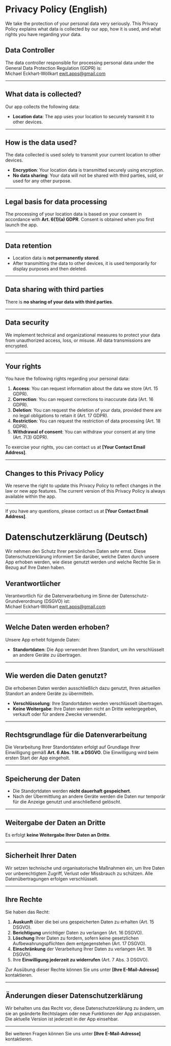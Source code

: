 # Privacy Policy (English)

We take the protection of your personal data very seriously. This Privacy Policy explains what data is collected by our app, how it is used, and what rights you have regarding your data.

## Data Controller
The data controller responsible for processing personal data under the General Data Protection Regulation (GDPR) is:  
Michael Eckhart-Wöllkart
ewit.apps@gmail.com

---

## What data is collected?
Our app collects the following data:  
- **Location data**: The app uses your location to securely transmit it to other devices.  

---

## How is the data used?
The data collected is used solely to transmit your current location to other devices.

- **Encryption**: Your location data is transmitted securely using encryption.  
- **No data sharing**: Your data will not be shared with third parties, sold, or used for any other purpose.  

---

## Legal basis for data processing
The processing of your location data is based on your consent in accordance with **Art. 6(1)(a) GDPR**. Consent is obtained when you first launch the app.  

---

## Data retention
- Location data is **not permanently stored**.  
- After transmitting the data to other devices, it is used temporarily for display purposes and then deleted.  

---

## Data sharing with third parties
There is **no sharing of your data with third parties**.  

---

## Data security
We implement technical and organizational measures to protect your data from unauthorized access, loss, or misuse. All data transmissions are encrypted.  

---

## Your rights
You have the following rights regarding your personal data:  
1. **Access**: You can request information about the data we store (Art. 15 GDPR).  
2. **Correction**: You can request corrections to inaccurate data (Art. 16 GDPR).  
3. **Deletion**: You can request the deletion of your data, provided there are no legal obligations to retain it (Art. 17 GDPR).  
4. **Restriction**: You can request the restriction of data processing (Art. 18 GDPR).  
5. **Withdrawal of consent**: You can withdraw your consent at any time (Art. 7(3) GDPR).  

To exercise your rights, you can contact us at **[Your Contact Email Address]**.  

---

## Changes to this Privacy Policy
We reserve the right to update this Privacy Policy to reflect changes in the law or new app features. The current version of this Privacy Policy is always available within the app.  

---

If you have any questions, please contact us at **[Your Contact Email Address]**.


# Datenschutzerklärung (Deutsch)

Wir nehmen den Schutz Ihrer persönlichen Daten sehr ernst. Diese Datenschutzerklärung informiert Sie darüber, welche Daten durch unsere App erhoben werden, wie diese genutzt werden und welche Rechte Sie in Bezug auf Ihre Daten haben.

## Verantwortlicher
Verantwortlich für die Datenverarbeitung im Sinne der Datenschutz-Grundverordnung (DSGVO) ist:  
Michael Eckhart-Wöllkart
ewit.apps@gmail.com

---

## Welche Daten werden erhoben?
Unsere App erhebt folgende Daten:  
- **Standortdaten**: Die App verwendet Ihren Standort, um ihn verschlüsselt an andere Geräte zu übertragen.  

---

## Wie werden die Daten genutzt?
Die erhobenen Daten werden ausschließlich dazu genutzt, Ihren aktuellen Standort an andere Geräte zu übermitteln.

- **Verschlüsselung**: Ihre Standortdaten werden verschlüsselt übertragen.  
- **Keine Weitergabe**: Ihre Daten werden nicht an Dritte weitergegeben, verkauft oder für andere Zwecke verwendet.  

---

## Rechtsgrundlage für die Datenverarbeitung
Die Verarbeitung Ihrer Standortdaten erfolgt auf Grundlage Ihrer Einwilligung gemäß **Art. 6 Abs. 1 lit. a DSGVO**. Die Einwilligung wird beim ersten Start der App eingeholt.  

---

## Speicherung der Daten
- Die Standortdaten werden **nicht dauerhaft gespeichert**.  
- Nach der Übermittlung an andere Geräte werden die Daten nur temporär für die Anzeige genutzt und anschließend gelöscht.  

---

## Weitergabe der Daten an Dritte
Es erfolgt **keine Weitergabe Ihrer Daten an Dritte**.  

---

## Sicherheit Ihrer Daten
Wir setzen technische und organisatorische Maßnahmen ein, um Ihre Daten vor unberechtigtem Zugriff, Verlust oder Missbrauch zu schützen. Alle Datenübertragungen erfolgen verschlüsselt.  

---

## Ihre Rechte
Sie haben das Recht:  
1. **Auskunft** über die bei uns gespeicherten Daten zu erhalten (Art. 15 DSGVO).  
2. **Berichtigung** unrichtiger Daten zu verlangen (Art. 16 DSGVO).  
3. **Löschung** Ihrer Daten zu fordern, sofern keine gesetzlichen Aufbewahrungspflichten dem entgegenstehen (Art. 17 DSGVO).  
4. **Einschränkung** der Verarbeitung Ihrer Daten zu verlangen (Art. 18 DSGVO).  
5. Ihre **Einwilligung jederzeit zu widerrufen** (Art. 7 Abs. 3 DSGVO).  

Zur Ausübung dieser Rechte können Sie uns unter **[Ihre E-Mail-Adresse]** kontaktieren.  

---

## Änderungen dieser Datenschutzerklärung
Wir behalten uns das Recht vor, diese Datenschutzerklärung zu ändern, um sie an geänderte Rechtslagen oder neue Funktionen der App anzupassen. Die aktuelle Version ist jederzeit in der App einsehbar.  

---

Bei weiteren Fragen können Sie uns unter **[Ihre E-Mail-Adresse]** kontaktieren.
